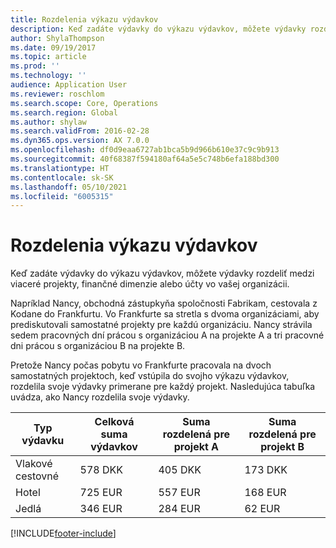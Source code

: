 ```yaml
---
title: Rozdelenia výkazu výdavkov
description: Keď zadáte výdavky do výkazu výdavkov, môžete výdavky rozdeliť medzi viaceré projekty, právnické osoby alebo účty vo vašej organizácii.
author: ShylaThompson
ms.date: 09/19/2017
ms.topic: article
ms.prod: ''
ms.technology: ''
audience: Application User
ms.reviewer: roschlom
ms.search.scope: Core, Operations
ms.search.region: Global
ms.author: shylaw
ms.search.validFrom: 2016-02-28
ms.dyn365.ops.version: AX 7.0.0
ms.openlocfilehash: df0d9eaa6727ab1bca5b9d966b610e37c9c9b913
ms.sourcegitcommit: 40f68387f594180af64a5e5c748b6efa188bd300
ms.translationtype: HT
ms.contentlocale: sk-SK
ms.lasthandoff: 05/10/2021
ms.locfileid: "6005315"
---
```

# <a name="expense-report-distributions"></a>Rozdelenia výkazu výdavkov

Keď zadáte výdavky do výkazu výdavkov, môžete výdavky rozdeliť medzi viaceré projekty, finančné dimenzie alebo účty vo vašej organizácii.

Napríklad Nancy, obchodná zástupkyňa spoločnosti Fabrikam, cestovala z Kodane do Frankfurtu. Vo Frankfurte sa stretla s dvoma organizáciami, aby prediskutovali samostatné projekty pre každú organizáciu. Nancy strávila sedem pracovných dní prácou s organizáciou A na projekte A a tri pracovné dni prácou s organizáciou B na projekte B.

Pretože Nancy počas pobytu vo Frankfurte pracovala na dvoch samostatných projektoch, keď vstúpila do svojho výkazu výdavkov, rozdelila svoje výdavky primerane pre každý projekt. Nasledujúca tabuľka uvádza, ako Nancy rozdelila svoje výdavky.


| Typ výdavku | Celková suma výdavkov|Suma rozdelená pre projekt A| Suma rozdelená pre projekt B |
|--------------|---------------------|-------------------------------|---------------------------------|
|Vlakové cestovné   |578 DKK              |405 DKK                        |173 DKK                          |
|Hotel         |725 EUR              |557 EUR                        |168 EUR                          |
|Jedlá         |346 EUR              |284 EUR                        |62 EUR                           |



[!INCLUDE[footer-include](../includes/footer-banner.md)]